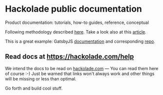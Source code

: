 # Hackolade public documentation

Product documentation: tutorials, how-to guides, reference, conceptual

Following methodology described [here](https://documentation.divio.com/introduction/).   Take a look also at this [article](https://openviewpartners.com/blog/developer-documentation#.YETe22hKhIA).



This is a great example: GatsbyJS [documentation](https://www.gatsbyjs.com/docs/) and corresponding  [repo](https://github.com/gatsbyjs/gatsby/tree/master/docs).

## Read docs at https://hackolade.com/help

We intend the docs to be read on [hackolade.com](https://hackolade.com/help) — You can read them here of course :-) Just be warned that links won't always work and other things will be missing or less than optimal.

Go forth and build cool stuff.
